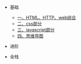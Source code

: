 * 基础

  * [一、HTML、HTTP、web综合](http.md)
  * [二、css部分](css.md)
  * [三、javascript部分](javascript.md)
  * [四、思维导图](javascript思维导图.md)
  

* 进阶

  

* 全栈

  

